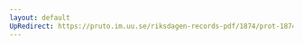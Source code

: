 ```yaml
---
layout: default
UpRedirect: https://pruto.im.uu.se/riksdagen-records-pdf/1874/prot-1874--ak--331.pdf
---
```

